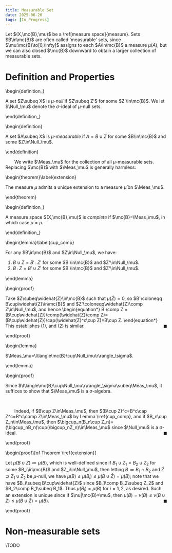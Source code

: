 ```yaml
---
title: Measurable Set
date: 2025-06-26
tags: [In_Progress]
---
```


Let $(X,\mc{B},\mu)$ be a \ref[measure space]{measure}. Sets $B\in\mc{B}$ are often called 'measurable' sets, since $\mu:\mc{B}\to[0,\infty]$ assigns to each $A\in\mc{B}$ a measure $\mu(A)$, but we can also closed $\mc{B}$ downward to obtain a larger collection of measurable sets.

# Definition and Properties

\begin{definition_}

A set $Z\subeq X$ is _$\mu$-null_ if $Z\subeq Z'$ for some $Z'\in\mc{B}$. We let $\Null_\mu$ denote the $\sigma$-ideal of $\mu$-null sets.

\end{definition_}

\begin{definition}

A set $A\subeq X$ is _$\mu$-measurable_ if $A=B\cup Z$ for some $B\in\mc{B}$ and some $Z\in\Null_\mu$.

\end{definition}

&emsp;&emsp;We write $\Meas_\mu$ for the collection of all $\mu$-measurable sets. Replacing $\mc{B}$ with $\Meas_\mu$ is generally harmless:

\begin{theorem}\label{extension}

The measure $\mu$ admits a unique extension to a measure $\bar{\mu}$ on $\Meas_\mu$.

\end{theorem}

\begin{definition_}

A measure space $(X,\mc{B},\mu)$ is _complete_ if $\mc{B}=\Meas_\mu$, in which case $\bar{\mu}=\mu$.

\end{definition_}

\begin{lemma}\label{cup_comp}

For any $B\in\mc{B}$ and $Z\in\Null_\mu$, we have:
1. $B\cup Z=B'\comp Z'$ for some $B'\in\mc{B}$ and $Z'\in\Null_\mu$.
2. $B\comp Z=B'\cup Z'$  for some $B'\in\mc{B}$ and $Z'\in\Null_\mu$.

\end{lemma}

\begin{proof}

Take $Z\subeq\widehat{Z}\in\mc{B}$ such that $\mu(\widehat{Z})=0$, so $B'\coloneqq B\cup\widehat{Z}\in\mc{B}$ and $Z'\coloneqq\widehat{Z}\comp Z\in\Null_\mu$, and hence
\begin{equation*}
    B'\comp Z'=(B\cup\widehat{Z})\comp(\widehat{Z}\comp Z)=(B\cup\widehat{Z})\cap(\widehat{Z}^c\cup Z)=B\cup Z.
\end{equation*}
This establishes (1), and (2) is similar.<span style="float:right;">$\blacksquare$</span>

\end{proof}

\begin{lemma}

$\Meas_\mu=\l\langle\mc{B}\cup\Null_\mu\r\rangle_\sigma$.

\end{lemma}

\begin{proof}

Since $\l\langle\mc{B}\cup\Null_\mu\r\rangle_\sigma\subeq\Meas_\mu$, it suffices to show that $\Meas_\mu$ is a $\sigma$-algebra.

<br>

&emsp;&emsp;Indeed, if $B\cup Z\in\Meas_\mu$, then $(B\cup Z)^c=B^c\cap Z^c=B^c\comp Z\in\Meas_\mu$ by Lemma \iref{cup_comp}, and if $B_n\cup Z_n\in\Meas_\mu$, then $\bigcup_n(B_n\cup Z_n)=(\bigcup_nB_n)\cup(\bigcup_nZ_n)\in\Meas_\mu$ since $\Null_\mu$ is a $\sigma$-ideal.<span style="float:right;">$\blacksquare$</span>

\end{proof}

<div class="space"></div>

\begin{proof}[of Theorem \iref{extension}]

Let $\bar{\mu}(B\cup Z)\coloneqq\mu(B)$, which is well-defined since if $B_1\cup Z_1=B_2\cup Z_2$ for some $B_i\in\mc{B}$ and $Z_i\in\Null_\mu$, then letting $B\coloneqq B_1\cap B_2$ and $\widehat{Z}\supseteq Z_1\cup Z_2$ be $\mu$-null, we have $\mu(B)\leq\mu(B_i)\leq\mu(B\cup\widehat{Z})=\mu(B)$; note that we have $B_i\subeq B\cup\widehat{Z}$ since $B_1\comp B_2\subeq Z_2$ and $B_2\comp B_1\subeq B_1$. Thus $\mu(B_i)=\mu(B)$ for $i=1,2$, as desired. Such an extension is unique since if $\nu|\mc{B}=\mu$, then $\mu(B)=\nu(B)\leq\nu(B\cup Z)\leq\mu(B\cup\widehat{Z})=\mu(B)$.<span style="float:right;">$\blacksquare$</span>

\end{proof}

# Non-measurable sets

\TODO
